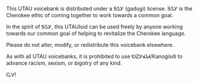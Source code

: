 This UTAU voicebank is distributed under a ᎦᏚᎩ (gadugi) license. ᎦᏚᎩ is the Cherokee ethic of coming together to work towards a common goal.

In the spirit of ᎦᏚᎩ, this UTAUloid can be used freely by anyone working towards our common goal of helping to revitalize the Cherokee language.

Please do not alter, modify, or redistribute this voicebank elsewhere.

As with all UTAU voicebanks, it is prohibited to use ᎧᏃᎩᏍᏗ/Kanogisdi to advance racism, sexism, or bigotry of any kind.

ᏩᏙ!

